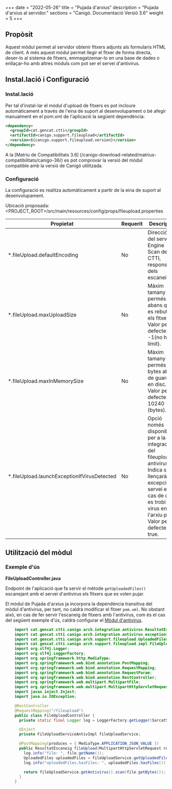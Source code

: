 +++
date        = "2022-05-26"
title       = "Pujada d'arxius"
description = "Pujada d'arxius al servidor."
sections    = "Canigó. Documentació Versió 3.6"
weight      = 5
+++

## Propòsit

Aquest mòdul permet al servidor obtenir fitxers adjunts als formularis HTML de client. A més aquest mòdul permet llegir el fitxer de forma directa, deser-lo al sistema de fitxers, emmagatzemar-lo en una base de dades o enllaçar-ho amb altres mòduls com pot ser el servei d'antivirus.

## Instal.lació i Configuració

### Instal.lació

Per tal d'instal-lar el mòdul d'upload de fitxers es pot incloure automàticament a través de l'eina de suport al desenvolupament o bé afegir manualment en el pom.xml de l'aplicació la següent dependència:

```xml
<dependency>
  <groupId>cat.gencat.ctti</groupId>
  <artifactId>canigo.support.fileupload</artifactId>
  <version>${canigo.support.fileupload.version}</version>
</dependency>
```

A la [Matriu de Compatibilitats 3.6] (/canigo-download-related/matrius-compatibilitats/canigo-36/) es pot comprovar la versió del mòdul compatible amb la versió de Canigó utilitzada.

### Configuració

La configuració es realitza automàticament a partir de la eina de suport al desenvolupament.

Ubicació proposada: <PROJECT_ROOT>/src/main/resources/config/props/fileupload.properties

Propietat | Requerit | Descripció
--------- | -------- | ----------
*.fileUpload.defaultEncoding | No | Direcció IP del servidor Engine Scan del CTTI, responsable dels escaneigs.
*.fileUpload.maxUploadSize   | No | Màxim tamany permés abans que es rebutgin els fitxers. Valor per defecte: -1(no hi ha límit).
*.fileUpload.maxInMemorySize | No | Màxim tamany permés en bytes abans de guardar en disc. Valor per defecte: 10240 (bytes).
*.fileUpload.launchExceptionIfVirusDetected | No | Opció només disponible per a la integració del fileupload i antivirus. Indica si es llençarà una excepció al servei en el cas de que es trobi un virus en l'arxiu pujat. Valor per defecte: true.

## Utilització del mòdul

### Exemple d'ús

**FileUploadController.java**

Endpoint de l'aplicació que fa servir el mètode `getUploadedFiles()` escanejant amb el servei d'antivirus els
fitxers que es volen pujar.

El mòdul de Pujada d'arxius ja incorpora la dependència transitiva del mòdul d'antivirus, per tant, no caldrà
modificar el fitxer `pom.xml`. No obstant això, en cas de fer servir l'escaneig de fitxers amb l'antivirus,
com és el cas del següent exemple d'ús, caldrà configurar el
[Mòdul d'antivirus](/canigo-fwk-docs/documentacio-per-versions/3.6LTS/3.6.4/moduls/moduls-integracio/modul-antivirus/).

```java
    import cat.gencat.ctti.canigo.arch.integration.antivirus.ResultatEscaneig;
    import cat.gencat.ctti.canigo.arch.integration.antivirus.exceptions.AntivirusException;
    import cat.gencat.ctti.canigo.arch.support.fileupload.UploadedFiles;
    import cat.gencat.ctti.canigo.arch.support.fileupload.impl.FileUploadServiceAntivImpl;
    import org.slf4j.Logger;
    import org.slf4j.LoggerFactory;
    import org.springframework.http.MediaType;
    import org.springframework.web.bind.annotation.PostMapping;
    import org.springframework.web.bind.annotation.RequestMapping;
    import org.springframework.web.bind.annotation.RequestParam;
    import org.springframework.web.bind.annotation.RestController;
    import org.springframework.web.multipart.MultipartFile;
    import org.springframework.web.multipart.MultipartHttpServletRequest;
    import javax.inject.Inject;
    import java.io.IOException;

    @RestController
    @RequestMapping("/fileupload")
    public class FileUploadController {
      private static final Logger log = LoggerFactory.getLogger(SarcatService.class);

      @Inject
      private FileUploadServiceAntivImpl fileUploadService;

      @PostMapping(produces = { MediaType.APPLICATION_JSON_VALUE })
      public ResultatEscaneig fileUpload(MultipartHttpServletRequest request, @RequestParam MultipartFile file) throws IOException, AntivirusException {
        log.info("file: ", file.getName());
        UploadedFiles uploadedFiles = fileUploadService.getUploadedFiles(request, file.getName());
        log.info("uploadedFiles.hasFiles: ", uploadedFiles.hasFiles());

        return fileUploadService.getAntivirus().scan(file.getBytes());
      }
    }
```